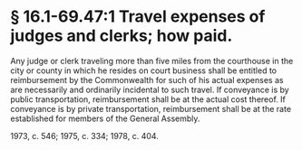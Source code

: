 # § 16.1-69.47:1 Travel expenses of judges and clerks; how paid.

<p>Any judge or clerk traveling more than five miles from the courthouse in the city or county in which he resides on court business shall be entitled to reimbursement by the Commonwealth for such of his actual expenses as are necessarily and ordinarily incidental to such travel. If conveyance is by public transportation, reimbursement shall be at the actual cost thereof. If conveyance is by private transportation, reimbursement shall be at the rate established for members of the General Assembly.</p><p>1973, c. 546; 1975, c. 334; 1978, c. 404.</p>